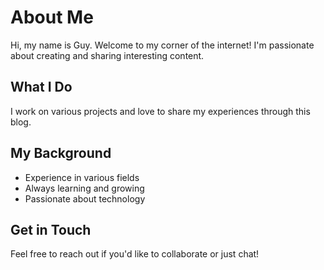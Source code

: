 # About Me

Hi, my name is Guy.  Welcome to my corner of the internet! I'm passionate about creating and sharing interesting content.

## What I Do

I work on various projects and love to share my experiences through this blog.

## My Background

- Experience in various fields
- Always learning and growing
- Passionate about technology

## Get in Touch

Feel free to reach out if you'd like to collaborate or just chat! 